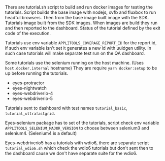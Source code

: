 There are tutorial.sh script to build and run docker images for testing the tutorials.
Script builds the base image with nodejs, xvfb and fluxbox to run headful browsers.
Then from the base image built image with the SDK.
Tutorials image built from the SDK images.
When images are build they run and then reported to the dashboard.
Status of the tutorial defined by the exit code of the execution.

Tutorials use env variable `APPLITOOLS_COVERAGE_REPORT_ID` for the report id, if such env variable isn't set it generates a new id with uuidgen utility.
In such case tutorials will make separate test run on the QA dashboard.

Some tutorials use the selenium running on the host machine. (Uses `host.docker.internal` hostname)
They are require `yarn docker:setup` to be up before running the tutorials.
 - eyes-protractor
 - eyes-nightwatch
 - eyes-webdriverio-4
 - eyes-webdriverio-5

Tutorials sent to dashboard with test names `tutorial_basic`, `tutorial_ultrafastgrid`.

Eyes-selenium package has to set of the tutorials, script check env variable `APPLITOOLS_SELENIUM_MAJOR_VERSION` to choose between selenium3 and selenium4. (Selenium4 is a default)

Eyes-webdriverio5 has a tutorials with wdio6, there are separate script `tutorial_wdio6.sh` which check the wdio6 tutorials but don't sent then to the dashboard cause we don't have separate suite for the wdio6.

